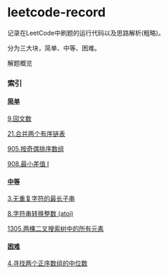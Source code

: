 # leetcode-record

记录在LeetCode中刷题的运行代码以及思路解析(粗略)。

分为三大块，简单、中等、困难。

解题概览

### 索引

#### [简单](https://github.com/Ijiran/leetcode-record/tree/main/src/main/java/top/pxyz/simple)

[9.回文数](https://github.com/Ijiran/leetcode-record/tree/main/src/main/java/top/pxyz/simple/s9)

[21.合并两个有序链表](https://github.com/Ijiran/leetcode-record/tree/main/src/main/java/top/pxyz/simple/s21)

[905.按奇偶排序数组](https://github.com/Ijiran/leetcode-record/tree/main/src/main/java/top/pxyz/simple/s905)

[908.最小差值 I](https://github.com/Ijiran/leetcode-record/tree/main/src/main/java/top/pxyz/simple/s908)

#### [中等](https://github.com/Ijiran/leetcode-record/tree/main/src/main/java/top/pxyz/medium)

[3.无重复字符的最长子串](https://github.com/Ijiran/leetcode-record/tree/main/src/main/java/top/pxyz/medium/m3)

[8.字符串转换整数 (atoi)](https://github.com/Ijiran/leetcode-record/tree/main/src/main/java/top/pxyz/medium/m8)

[1305.两棵二叉搜索树中的所有元素](https://github.com/Ijiran/leetcode-record/tree/main/src/main/java/top/pxyz/medium/m1305)

#### [困难](https://github.com/Ijiran/leetcode-record/tree/main/src/main/java/top/pxyz/difficulty)

[4.寻找两个正序数组的中位数](https://github.com/Ijiran/leetcode-record/tree/main/src/main/java/top/pxyz/difficulty/d4)

